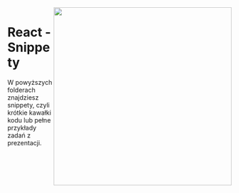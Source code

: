 <img src="http://coderslab.pl/img/coderslab-logo.png" align="right" width="400"/>

# React - Snippety
W powyższych folderach znajdziesz snippety, czyli krótkie kawałki kodu lub pełne przykłady zadań z prezentacji.

